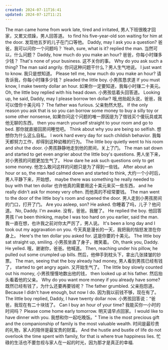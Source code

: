 ```yaml
---
created: 2024-07-11T16:41
updated: 2024-07-12T11:21
---
```

The man came home from work late, tired and irritated, 
男人下班很晚才回家，又累又烦躁，男人回答道。
to find his five-year-old son waiting for him at the door.
发现他五岁的儿子在门口等他。
Daddy, may I ask you a question? 
爸爸，我可以问你一个问题吗？
Yeah, sure, what is it? replied the man.
当然可以，什么问题？
Daddy, how much do you make an hour? 
爸爸，你每小时赚多少钱？
That's none of your business. 
这不关你的事。
Why do you ask such a thing? The man said angrily.
你问这种问题干什么？男人生气地说。
 I just want to know.
 我只是想知道。 
Please tell me, how much do you make an hour?
请告诉我，你每小时赚多少钱？
pleaded the little boy. 
小男孩恳求道
If you must know, I make twenty dollar an hour. 
如果你一定要知道，我每小时赚二十美元。
Oh, the little boy replied with his head down.
小男孩低着头回答道。
Looking up, he said, Daddy, may I please borrow ten dollar?
哦,他抬起头说，爸爸，我可以借你十美元吗？
The father was furious. 
父亲勃然大怒。
If the only reason you ask that is so you can borrow some money to buy a silly toy or some other nonsense, 
如果你问这个问题的唯一原因是为了借钱买个傻玩具或其他无聊的东西，
then you march yourself straight to your room and go to bed. 
那你就直接回房间睡觉吧。
Think about why you are being so selfish. 
想想你为什么这么自私。
I work hard every day for such childish behavior. 
我每天都努力工作，却得到这种幼稚的行为。
The little boy quietly went to his room and shut the door.
小男孩静静地走到他的房间，关上了门。
The man sat down and started to get even angrier about the little boy's questions.
男人坐下来，对小男孩的问题更加生气了。
How dare he ask such questions only to get some money. 
他怎么敢问这样的问题只是为了得到一些钱。
After about an hour or so, the man had calmed down and started to think, 
大约一个小时后，男人平静下来，开始想， 
maybe there was something he really needed to buy with that ten dollar
也许他真的需要用这十美元来买一些东西， 
and he really didn't ask for money very often.
而他真的不经常要钱。
The man went to the door of the little boy's room and opened the door. 
男人走到小男孩房间的门口，打开了门。
Are you asleep, son? He asked.
你睡着了吗，儿子？他问道。
No, Daddy. I'm awake. 
没有，爸爸。我醒了。
He replied the boy.
他回答男孩
I've been thinking, maybe I was too hard on you earlier, said the man.
我一直在想，也许我之前对你太严厉了，男人说。
It's been a long day and I took out my aggravation on you. 
今天真是漫长的一天，我把我的恼怒发泄在你身上。
Here's the ten dollar you asked for. 
这是你要的十美元。
The little boy sat straight up, smiling. 
小男孩坐直了身子，微笑着。
Oh, thank you, Daddy. He yelled. 
哦，谢谢你，爸爸。他喊道。
Then, reaching under his pillow, he pulled out some crumpled up bills.
然后，他伸手到枕头下，拿出几张揉皱的钞票。
The man, seeing that the boy already had money, 
男人看到男孩已经有钱了，
started to get angry again.
又开始生气了。
The little boy slowly counted out his money,
小男孩慢慢地数出他的钱，
then looked up at his father.
然后抬头看着他的父亲。
Why do you want more money if you already have some? 
既然已经有钱了，为什么还要再要钱呢？
The father grumbled. 
父亲抱怨道。
Because I didn't have enough, but now I do. 
因为我以前钱不够，现在有了。
The little boy replied, Daddy, I have twenty dollar now.
小男孩回答说：“爸爸，我现在有二十块钱了。
Can I buy an hour of your time? 
我能买你一小时的时间吗？
Please come home early tomorrow.
明天请早点回家。
I would like to have dinner with you. 
我想和你一起吃晚饭。"
Time is the most precious gift and the companionship of family is the most valuable wealth.
时间是最珍贵的礼物，家人的陪伴是最宝贵的财富。
And the hustle and bustle of life do not overlook the time spent with family,
for that is where true happiness lies.
忙碌的生活也不要忽视与家人在一起的时光，因为那才是真正的幸福.